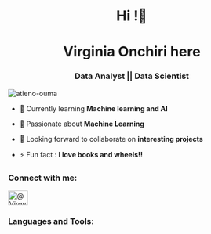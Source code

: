 <h1 align="center">Hi !👋 </h1>
  <h1 align="center"> Virginia Onchiri here</h1>
<h3 align="center">Data Analyst || Data Scientist </h3>

<p align="left"> <img src="https://komarev.com/ghpvc/?username=atieno-ouma&label=Profile%20views&color=0e75b6&style=flat" alt="atieno-ouma" /> </p>



- 🔭 Currently learning  **Machine learning and AI**

- 🌱 Passionate about  **Machine Learning**

- 👯 Looking forward to collaborate on **interesting projects**

- ⚡ Fun fact : **I love books and wheels!!**

<h3 align="left">Connect with me:</h3>
<p align="left">
<a href="https://linkedin.com/in/@Virginia-Onchiri" target="blank"><img align="center" src="https://raw.githubusercontent.com/rahuldkjain/github-profile-readme-generator/master/src/images/icons/Social/linked-in-alt.svg" alt="@Virgysimba" height="30" width="40" /></a>
</p>

<h3 align="left">Languages and Tools:</h3>
